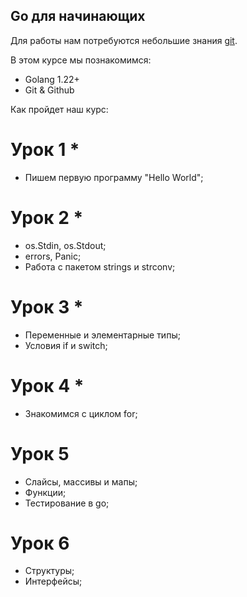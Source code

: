 ## Go для начинающих

Для работы нам потребуются небольшие знания [git](https://skillbox.ru/media/code/chto-takoe-github-i-kak-im-polzovatsya/). 

В этом курсе мы познакомимся:
- Golang 1.22+
- Git & Github

Как пройдет наш курс:

# Урок 1 *
- Пишем первую программу "Hello World";

# Урок 2 *
- os.Stdin, os.Stdout;
- errors, Panic;
- Работа с пакетом strings и strconv;

# Урок 3 *
- Переменные и элементарные типы;
- Условия if и switch;

# Урок 4 *
- Знакомимся с циклом for;

# Урок 5
- Слайсы, массивы и мапы;
- Функции;
- Тестирование в go;

# Урок 6
- Структуры;
- Интерфейсы;
